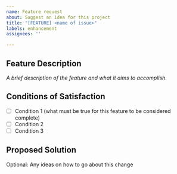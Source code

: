 ```yaml
---
name: Feature request
about: Suggest an idea for this project
title: "[FEATURE] <name of issue>"
labels: enhancement
assignees: ''

---
```


## **Feature Description**
*A brief description of the feature and what it aims to accomplish.*

## **Conditions of Satisfaction**

* [ ] Condition 1 (what must be true for this feature to be considered complete)
* [ ] Condition 2
* [ ] Condition 3

## **Proposed Solution**
Optional: Any ideas on how to go about this change
